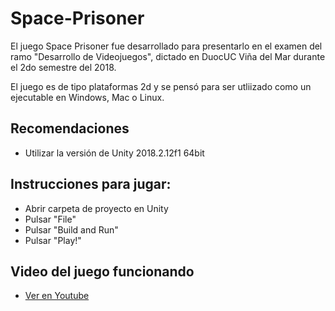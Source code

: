 # Space-Prisoner

El juego Space Prisoner fue desarrollado para presentarlo en el examen del ramo "Desarrollo de Videojuegos", dictado en DuocUC Viña del Mar durante el 2do semestre del 2018.

El juego es de tipo plataformas 2d y se pensó para ser utliizado como un ejecutable en Windows, Mac o Linux.

## Recomendaciones
- Utilizar la versión de Unity 2018.2.12f1 64bit

## Instrucciones para jugar:
- Abrir carpeta de proyecto en Unity
- Pulsar "File"
- Pulsar "Build and Run"
- Pulsar "Play!"

## Video del juego funcionando
- [Ver en Youtube](https://www.youtube.com/watch?v=b_DkCPBmLpc)
